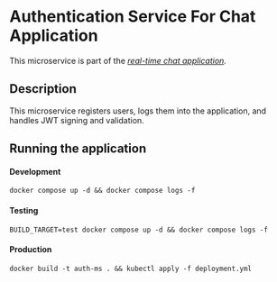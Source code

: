 # Authentication Service For Chat Application

This microservice is part of the _[real-time chat application](https://github.com/vsayfb/real-time-chat-application)._

## Description

This microservice registers users, logs them into the application, and handles JWT signing and validation.

## Running the application

#### Development

`docker compose up -d && docker compose logs -f`

#### Testing

`BUILD_TARGET=test docker compose up -d && docker compose logs -f`

#### Production

`docker build -t auth-ms . && kubectl apply -f deployment.yml`


